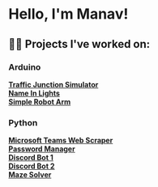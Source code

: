 <h1>Hello, I'm Manav! <br/></h1>

<h2>👨‍💻 Projects I've worked on:</h2>

<h3>Arduino</h3>
  
  <b>[Traffic Junction Simulator](https://github.com/ManavToor/TrafficJunction)</b><br />
  <b>[Name In Lights](https://github.com/ManavToor/NameInLights)</b><br />
  <b>[Simple Robot Arm](https://github.com/ManavToor/EEZYbotARM)</b><br />

<h3>Python</h3>

  <b>[Microsoft Teams Web Scraper](https://github.com/ManavToor/ShiftstoIcal)</b><br />
  <b>[Password Manager](https://github.com/ManavToor/PasswordManager)</b><br />
  <b>[Discord Bot 1](https://github.com/ManavToor/ShulkerBot)</b><br />
  <b>[Discord Bot 2](https://github.com/ManavToor/CoffeenCodeBot)</b><br />
  <b>[Maze Solver](https://github.com/ManavToor/MazeSolver)</b><br /> 

<!--
**joshmadakor1/joshmadakor1** is a ✨ _special_ ✨ repository because its `README.md` (this file) appears on your GitHub profile.

Here are some ideas to get you started:

- 🔭 I’m currently working on ...
- 🌱 I’m currently learning ...
- 👯 I’m looking to collaborate on ...
- 🤔 I’m looking for help with ...
- 💬 Ask me about ...
- 📫 How to reach me: ...
- 😄 Pronouns: ...
- ⚡ Fun fact: ...
-->
